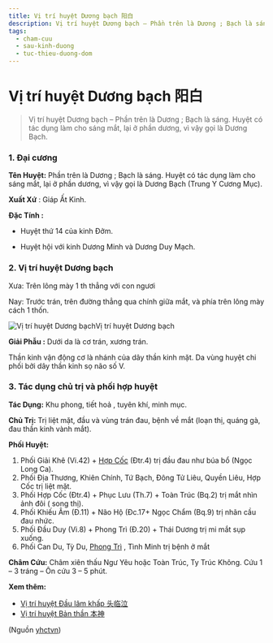 ```yaml
---
title: Vị trí huyệt Dương bạch 阳白
description: Vị trí huyệt Dương bạch – Phần trên là Dương ; Bạch là sáng. Huyệt có tác dụng làm cho sáng mắt, lại ở phần dương, vì vậy gọi là Dương Bạch.
tags:
  - cham-cuu
  - sau-kinh-duong
  - tuc-thieu-duong-dom
---
```


# Vị trí huyệt Dương bạch 阳白 

> Vị trí huyệt Dương bạch – Phần trên là Dương ; Bạch là sáng. Huyệt có tác dụng làm cho sáng mắt, lại ở phần dương, vì vậy gọi là Dương Bạch.

### 1. Đại cương

**Tên Huyệt:** Phần trên là Dương ; Bạch là sáng. Huyệt có tác dụng làm cho sáng mắt, lại ở phần dương, vì vậy gọi là Dương Bạch (Trung Y Cương Mục).

**Xuất Xứ** : Giáp Ất Kinh.

**Đặc Tính :**

+ Huyệt thứ 14 của kinh Đởm.

+ Huyệt hội với kinh Dương Minh và Dương Duy Mạch.

### 2. Vị trí huyệt Dương bạch

Xưa: Trên lông mày 1 th thẳng với con ngươi

Nay: Trước trán, trên đường thẳng qua chính giữa mắt, và phía trên lông mày cách 1 thốn.

![Vị trí huyệt Dương bạch](/imgs/yhctvn/huyet-duong-bach.jpg)Vị trí huyệt Dương bạch

**Giải Phẫu :** Dưới da là cơ trán, xương trán.

Thần kinh vận động cơ là nhánh của dây thần kinh mặt. Da vùng huyệt chi phối bởi dây thần kinh sọ não số V.

### 3. Tác dụng chủ trị và phối hợp huyệt

**Tác Dụng:** Khu phong, tiết hoả , tuyên khí, minh mục.

**Chủ Trị:** Trị liệt mặt, đầu và vùng trán đau, bệnh về mắt (loạn thị, quáng gà, đau thần kinh vành mắt).

**Phối Huyệt:**

1. Phối Giải Khê (Vi.42) + [Hợp Cốc](/yhctvn/huyet-hop-coc-%e5%90%88-%e8%b0%b7/) (Đtr.4) trị đầu đau như búa bổ (Ngọc Long Ca).
2. Phối Địa Thương, Khiên Chính, Tứ Bạch, Đông Tử Liêu, Quyền Liêu, Hợp Cốc trị liệt mặt.
3. Phối Hợp Cốc (Đtr.4) + Phục Lưu (Th.7) + Toàn Trúc (Bq.2) trị mắt nhìn ảnh đôi ( song thị).
4. Phối Khiếu Âm (Đ.11) + Não Hộ (Đc.17+ Ngọc Chẩm (Bq.9) trị nhãn cầu đau nhức.
5. Phối Đầu Duy (Vi.8) + Phong Trì (Đ.20) + Thái Dương trị mi mắt sụp xuống.
6. Phối Can Du, Tỳ Du, [Phong Trì](/yhctvn/vi-tri-huyet-phong-tri-%e9%a3%8e%e6%b1%a0/) , Tình Minh trị bệnh ở mắt

**Châm Cứu:** Châm xiên thấu Ngư Yêu hoặc Toàn Trúc, Ty Trúc Không. Cứu 1 – 3 tráng – Ôn cứu 3 – 5 phút.

**Xem thêm:**

* [Vị trí huyệt Đầu lâm khấp 头临泣](/yhctvn/vi-tri-huyet-dau-lam-khap-%e5%a4%b4%e4%b8%b4%e6%b3%a3/)
* [Vị trí huyệt Bản thần 本神](/yhctvn/vi-tri-huyet-ban-than-%e6%9c%ac%e7%a5%9e/)

(Nguồn <a href="https://yhctvn.com/vi-tri-huyet-duong-bach-阳白/" target="_blank">yhctvn</a>)

